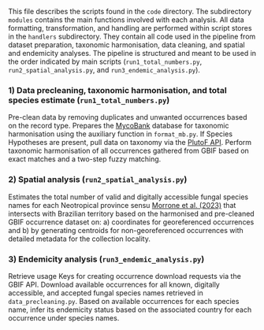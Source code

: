 This file describes the scripts found in the `code` directory. The subdirectory `modules` contains the main functions involved with each analysis. All data formatting, transformation, and handling are performed within script stores in the `handlers` subdirectory.  They contain all code used in the pipeline from dataset preparation, taxonomic harmonisation, data cleaning, and spatial and endemicity analyses. The pipeline is structured and meant to be used in the order indicated by main scripts (`run1_total_numbers.py`, `run2_spatial_analysis.py`, and `run3_endemic_analysis.py`).

### 1) Data precleaning, taxonomic harmonisation, and total species estimate (`run1_total_numbers.py`)
Pre-clean data by removing duplicates and unwanted occurrences based on the record type. Prepares the [MycoBank](https://mycobank.org) database for taxonomic harmonisation using the auxiliary function in `format_mb.py`. If Species Hypotheses are present, pull data on taxonomy via the [PlutoF API](https://plutof.docs.apiary.io/#). Perform taxonomic harmonisation of all occurrences gathered from GBIF based on exact matches and a two-step fuzzy matching.

### 2) Spatial analysis (`run2_spatial_analysis.py`)
Estimates the total number of valid and digitally accessible fungal species names for each Neotropical province sensu [Morrone et al. (2023)]( https://doi.org/10.1590/0001-3765202220211167) that intersects with Brazilian territory based on the harmonised and pre-cleaned GBIF occurrence dataset on: a) coordinates for georeferenced occurrences and b) by generating centroids for non-georeferenced occurrences with detailed metadata for the collection locality.

### 3) Endemicity analysis (`run3_endemic_analysis.py`)
Retrieve usage Keys for creating occurrence download requests via the GBIF API. Download available occurrences for all known, digitally accessible, and accepted fungal species names retrieved in `data_precleaning.py`. Based on available occurrences for each species name, infer its endemicity status based on the associated country for each occurrence under species names.
